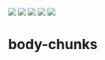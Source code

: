 [![][ci badge]][ci] [![][coverage badge]][coveralls] [![][npm badge]][npm] [![][size badge]][npm] [![][license badge]][license]

# body-chunks

[npm badge]: https://img.shields.io/npm/v/body-chunks?color=red&style=flat-square
[npm]: https://www.npmjs.com/package/body-chunks
[size badge]: https://flat.badgen.net/packagephobia/install/body-chunks
[ci badge]: https://img.shields.io/github/workflow/status/vjrasane/body-chunks/CI?style=flat-square
[ci]: https://github.com/vjrasane/body-chunks/actions?query=workflow%3ACI
[coverage badge]: https://img.shields.io/coveralls/github/vjrasane/body-chunks?style=flat-square
[coveralls]: https://coveralls.io/github/vjrasane/body-chunks
[license badge]: https://img.shields.io/github/license/vjrasane/body-chunks?color=blue&style=flat-square
[license]: https://opensource.org/licenses/Apache-2.0